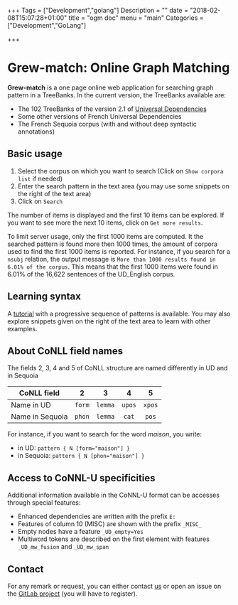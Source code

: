 +++
Tags = ["Development","golang"]
Description = ""
date = "2018-02-08T15:07:28+01:00"
title = "ogm doc"
menu = "main"
Categories = ["Development","GoLang"]

+++

# Grew-match: Online Graph Matching

**Grew-match** is a one page online web application for searching graph pattern in a TreeBanks.
In the current version, the TreeBanks available are:

 * The 102 TreeBanks of the version 2.1 of [Universal Dependencies](http://universaldependencies.org)
 * Some other versions of French Universal Dependencies
 * The French Sequoia corpus (with and without deep syntactic annotations)

## Basic usage

 1. Select the corpus on which you want to search (Click on `Show corpora list` if needed)
 1. Enter the search pattern in the text area (you may use some snippets on the right of the text area)
 1. Click on `Search`

The number of items is displayed and the first 10 items can be explored.
If you want to see more the next 10 items, click on `Get more results`.

To limit server usage, only the first 1000 items are computed.
It the searched pattern is found more then 1000 times, the amount of corpora used to find the first 1000 items is reported.
For instance, if you search for a `nsubj` relation, the output message is `More than 1000 results found in 6.01% of the corpus`.
This means that the first 1000 items were found in 6.01% of the 16,622 sentences of the UD_English corpus.

## Learning syntax
A [tutorial](http://match.grew.fr/?tutorial=yes) with a progressive sequence of patterns is available.
You may also explore snippets given on the right of the text area to learn with other examples.

## About CoNLL field names
The fields 2, 3, 4 and 5 of CoNLL structure are named differently in UD and in Sequoia

| CoNLL field     |    2   |    3    |    4   |    5   |
|-----------------|:------:|:-------:|:------:|:------:|
| Name in UD      | `form` | `lemma` | `upos` | `xpos` |
| Name in Sequoia | `phon` | `lemma` |  `cat` |  `pos` |

For instance, if you want to search for the word _maison_, you write:

 * in UD: `pattern { N [form="maison"] }`
 * in Sequoia: `pattern { N [phon="maison"] }`

## Access to CoNNL-U specificities
Additional information available in the CoNNL-U format can be accesses through special features:

  * Enhanced dependencies are written with the prefix `E:`
  * Features of column 10 (MISC) are shown with the prefix `_MISC_`
  * Empty nodes have a feature `_UD_empty=Yes`
  * Multiword tokens are described on the first element with features `_UD_mw_fusion` and `_UD_mw_span`

## Contact
For any remark or request, you can either contact [us](mailto:Bruno.Guillaume@loria.fr?subjectGrew-match) or open an issue on the [GitLab project](http://gitlab.inria.fr/grew/grew_web/issues) (you will have to register).
